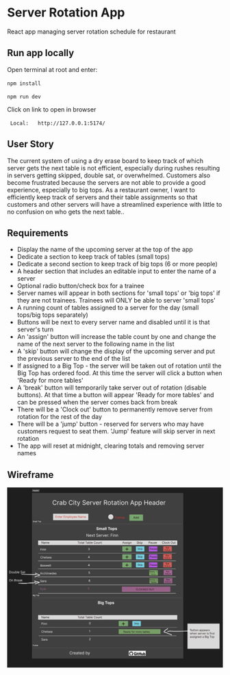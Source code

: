 # Server Rotation App
React app managing server rotation schedule for restaurant

## Run app locally
Open terminal at root and enter:

`npm install`

`npm run dev`


Click on link to open in browser

` Local:   http://127.0.0.1:5174/`


## User Story
The current system of using a dry erase board to keep track of which server gets the next table is not efficient, especially during rushes resulting in servers getting skipped, double sat, or overwhelmed. Customers also become frustrated because the servers are not able to provide a good experience, especially to big tops. As a restaurant owner, I want to efficiently keep track of servers and their table assignments so that customers and other servers will have a streamlined experience with little to no confusion on who gets the next table..


## Requirements
- Display the name of the upcoming server at the top of the app
- Dedicate a section to keep track of tables (small tops)
- Dedicate a second section to keep track of big tops (6 or more people)
- A header section that includes an editable input to enter the name of a server
- Optional radio button/check box for a trainee
- Server names will appear in both sections for 'small tops' or 'big tops' if they are not trainees. Trainees will ONLY be able to server 'small tops'
- A running count of tables assigned to a server for the day (small tops/big tops separately)
- Buttons will be next to every server name and disabled until it is that server's turn
- An 'assign' button will increase the table count by one and change the name of the next server to the following name in the list
- A 'skip' button will change the display of the upcoming server and put the previous server to the end of the list
- If assigned to a Big Top - the server will be taken out of rotation until the Big Top has ordered food. At this time the server will click a button when 'Ready for more tables'
- A 'break' button will temporarily take server out of rotation (disable buttons). At that time a button will appear 'Ready for more tables' and can be pressed when the server comes back from break
- There will be a 'Clock out' button to permanently remove server from rotation for the rest of the day
- There will be a 'jump' button - reserved for servers who may have customers request to seat them. 'Jump' feature will skip server in next rotation
- The app will reset at midnight, clearing totals and removing server names 


## Wireframe
![wireframe](./src/assets/wireframe.png)


